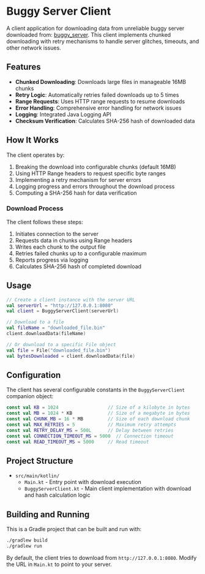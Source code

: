 # Buggy Server Client

A client application for downloading data from unreliable buggy server downloaded from: [buggy_server](https://gist.github.com/vladimirlagunov/dcdf90bb19e9de306344d46f20920dce). This client implements chunked downloading with retry mechanisms to handle server glitches, timeouts, and other network issues.

## Features

- **Chunked Downloading**: Downloads large files in manageable 16MB chunks
- **Retry Logic**: Automatically retries failed downloads up to 5 times
- **Range Requests**: Uses HTTP range requests to resume downloads
- **Error Handling**: Comprehensive error handling for network issues
- **Logging**: Integrated Java Logging API
- **Checksum Verification**: Calculates SHA-256 hash of downloaded data

## How It Works

The client operates by:

1. Breaking the download into configurable chunks (default 16MB)
2. Using HTTP Range headers to request specific byte ranges
3. Implementing a retry mechanism for server errors
4. Logging progress and errors throughout the download process
5. Computing a SHA-256 hash for data verification

### Download Process

The client follows these steps:
1. Initiates connection to the server
2. Requests data in chunks using Range headers
3. Writes each chunk to the output file
4. Retries failed chunks up to a configurable maximum
5. Reports progress via logging
6. Calculates SHA-256 hash of completed download

## Usage

```kotlin
// Create a client instance with the server URL
val serverUrl = "http://127.0.0.1:8080"
val client = BuggyServerClient(serverUrl)

// Download to a file
val fileName = "downloaded_file.bin"
client.downloadData(fileName)

// Or download to a specific File object
val file = File("downloaded_file.bin")
val bytesDownloaded = client.downloadData(file)
```

## Configuration

The client has several configurable constants in the `BuggyServerClient` companion object:

```kotlin
const val KB = 1024                  // Size of a kilobyte in bytes
const val MB = 1024 * KB             // Size of a megabyte in bytes
const val CHUNK_MB = 16 * MB         // Size of each download chunk
const val MAX_RETRIES = 5            // Maximum retry attempts
const val RETRY_DELAY_MS = 500L      // Delay between retries
const val CONNECTION_TIMEOUT_MS = 5000  // Connection timeout
const val READ_TIMEOUT_MS = 5000     // Read timeout
```

## Project Structure

- `src/main/kotlin/`
  - `Main.kt` - Entry point with download execution
  - `BuggyServerClient.kt` - Main client implementation with download and hash calculation logic

## Building and Running

This is a Gradle project that can be built and run with:

```bash
./gradlew build
./gradlew run
```

By default, the client tries to download from `http://127.0.0.1:8080`. Modify the URL in `Main.kt` to point to your server.
